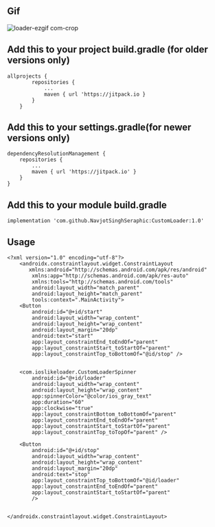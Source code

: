 ## Gif


![loader-ezgif com-crop](https://github.com/NavjotSinghSeraphic/CustomLoader/assets/139829903/1d37871e-2aa7-4f9f-a164-717dab10c02e)

## Add this to your project build.gradle (for older versions only)
      
    allprojects {
            repositories {
                ...
                maven { url 'https://jitpack.io }
            }
        }


## Add this to your settings.gradle(for newer versions only)

    dependencyResolutionManagement {
        repositories {
            ...
            maven { url 'https://jitpack.io' }
        }
    }

## Add this to your module build.gradle
           
    implementation 'com.github.NavjotSinghSeraphic:CustomLoader:1.0'

## Usage

	<?xml version="1.0" encoding="utf-8"?>
		<androidx.constraintlayout.widget.ConstraintLayout
	  	   xmlns:android="http://schemas.android.com/apk/res/android"
		    xmlns:app="http://schemas.android.com/apk/res-auto"
		    xmlns:tools="http://schemas.android.com/tools"
		    android:layout_width="match_parent"
		    android:layout_height="match_parent"
		    tools:context=".MainActivity">
	    <Button
	        android:id="@+id/start"
	        android:layout_width="wrap_content"
	        android:layout_height="wrap_content"
	        android:layout_margin="20dp"
	        android:text="start"
	        app:layout_constraintEnd_toEndOf="parent"
	        app:layout_constraintStart_toStartOf="parent"
	        app:layout_constraintTop_toBottomOf="@id/stop" />
	
	
	    <com.ioslikeloader.CustomLoaderSpinner
	        android:id="@+id/loader"
	        android:layout_width="wrap_content"
	        android:layout_height="wrap_content"
	        app:spinnerColor="@color/ios_gray_text"
	        app:duration="60"
	        app:clockwise="true"
	        app:layout_constraintBottom_toBottomOf="parent"
	        app:layout_constraintEnd_toEndOf="parent"
	        app:layout_constraintStart_toStartOf="parent"
	        app:layout_constraintTop_toTopOf="parent" />
	
	    <Button
	        android:id="@+id/stop"
	        android:layout_width="wrap_content"
	        android:layout_height="wrap_content"
	        android:layout_margin="20dp"
	        android:text="stop"
	        app:layout_constraintTop_toBottomOf="@id/loader"
	        app:layout_constraintEnd_toEndOf="parent"
	        app:layout_constraintStart_toStartOf="parent"
	        />
	
	
	</androidx.constraintlayout.widget.ConstraintLayout>
